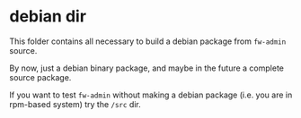 debian dir
==========

This folder contains all necessary to build a debian package from `fw-admin` source.

By now, just a debian binary package, and maybe in the future a complete source package.

If you want to test `fw-admin` without making a debian package (i.e. you are in rpm-based system)
try the `/src` dir.
